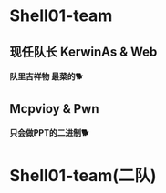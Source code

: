# Shell01-team
## 现任队长 KerwinAs & Web
#### 队里吉祥物 最菜的🐕

## Mcpvioy & Pwn
#### 只会做PPT的二进制🐕

# Shell01-team(二队)

